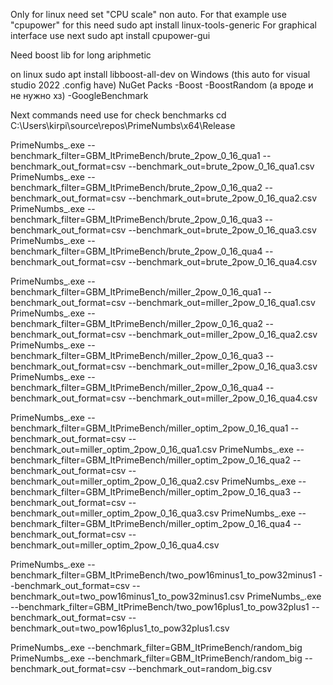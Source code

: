 Only for linux need set "CPU scale" non auto. For that example use "cpupower" for this need
sudo apt install linux-tools-generic
For graphical interface use next
sudo apt install cpupower-gui

Need boost lib for long ariphmetic

on linux
sudo apt install libboost-all-dev 
on Windows (this auto for visual studio 2022 .config have)
NuGet Packs 
    -Boost
    -BoostRandom (а вроде и не нужно хз)
    -GoogleBenchmark


Next commands need use for check benchmarks
cd C:\Users\kirpi\source\repos\PrimeNumbs\x64\Release

PrimeNumbs_.exe --benchmark_filter=GBM_ItPrimeBench/brute_2pow_0_16_qua1 --benchmark_out_format=csv --benchmark_out=brute_2pow_0_16_qua1.csv
PrimeNumbs_.exe --benchmark_filter=GBM_ItPrimeBench/brute_2pow_0_16_qua2 --benchmark_out_format=csv --benchmark_out=brute_2pow_0_16_qua2.csv
PrimeNumbs_.exe --benchmark_filter=GBM_ItPrimeBench/brute_2pow_0_16_qua3 --benchmark_out_format=csv --benchmark_out=brute_2pow_0_16_qua3.csv
PrimeNumbs_.exe --benchmark_filter=GBM_ItPrimeBench/brute_2pow_0_16_qua4 --benchmark_out_format=csv --benchmark_out=brute_2pow_0_16_qua4.csv

PrimeNumbs_.exe --benchmark_filter=GBM_ItPrimeBench/miller_2pow_0_16_qua1 --benchmark_out_format=csv --benchmark_out=miller_2pow_0_16_qua1.csv
PrimeNumbs_.exe --benchmark_filter=GBM_ItPrimeBench/miller_2pow_0_16_qua2 --benchmark_out_format=csv --benchmark_out=miller_2pow_0_16_qua2.csv
PrimeNumbs_.exe --benchmark_filter=GBM_ItPrimeBench/miller_2pow_0_16_qua3 --benchmark_out_format=csv --benchmark_out=miller_2pow_0_16_qua3.csv
PrimeNumbs_.exe --benchmark_filter=GBM_ItPrimeBench/miller_2pow_0_16_qua4 --benchmark_out_format=csv --benchmark_out=miller_2pow_0_16_qua4.csv

PrimeNumbs_.exe --benchmark_filter=GBM_ItPrimeBench/miller_optim_2pow_0_16_qua1 --benchmark_out_format=csv --benchmark_out=miller_optim_2pow_0_16_qua1.csv
PrimeNumbs_.exe --benchmark_filter=GBM_ItPrimeBench/miller_optim_2pow_0_16_qua2 --benchmark_out_format=csv --benchmark_out=miller_optim_2pow_0_16_qua2.csv
PrimeNumbs_.exe --benchmark_filter=GBM_ItPrimeBench/miller_optim_2pow_0_16_qua3 --benchmark_out_format=csv --benchmark_out=miller_optim_2pow_0_16_qua3.csv
PrimeNumbs_.exe --benchmark_filter=GBM_ItPrimeBench/miller_optim_2pow_0_16_qua4 --benchmark_out_format=csv --benchmark_out=miller_optim_2pow_0_16_qua4.csv

PrimeNumbs_.exe --benchmark_filter=GBM_ItPrimeBench/two_pow16minus1_to_pow32minus1 --benchmark_out_format=csv --benchmark_out=two_pow16minus1_to_pow32minus1.csv
PrimeNumbs_.exe --benchmark_filter=GBM_ItPrimeBench/two_pow16plus1_to_pow32plus1 --benchmark_out_format=csv --benchmark_out=two_pow16plus1_to_pow32plus1.csv

PrimeNumbs_.exe --benchmark_filter=GBM_ItPrimeBench/random_big
PrimeNumbs_.exe --benchmark_filter=GBM_ItPrimeBench/random_big --benchmark_out_format=csv --benchmark_out=random_big.csv
